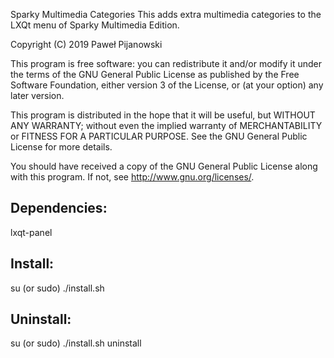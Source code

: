 Sparky Multimedia Categories
This adds extra multimedia categories to the LXQt menu of Sparky Multimedia Edition.

Copyright (C) 2019 Paweł Pijanowski

This program is free software: you can redistribute it and/or modify
it under the terms of the GNU General Public License as published by
the Free Software Foundation, either version 3 of the License, or
(at your option) any later version.

This program is distributed in the hope that it will be useful,
but WITHOUT ANY WARRANTY; without even the implied warranty of
MERCHANTABILITY or FITNESS FOR A PARTICULAR PURPOSE.  See the
GNU General Public License for more details.

You should have received a copy of the GNU General Public License
along with this program.  If not, see <http://www.gnu.org/licenses/>.

Dependencies:
-------------
lxqt-panel

Install:
-------------
su (or sudo) 
./install.sh

Uninstall:
-------------
su (or sudo)
./install.sh uninstall
